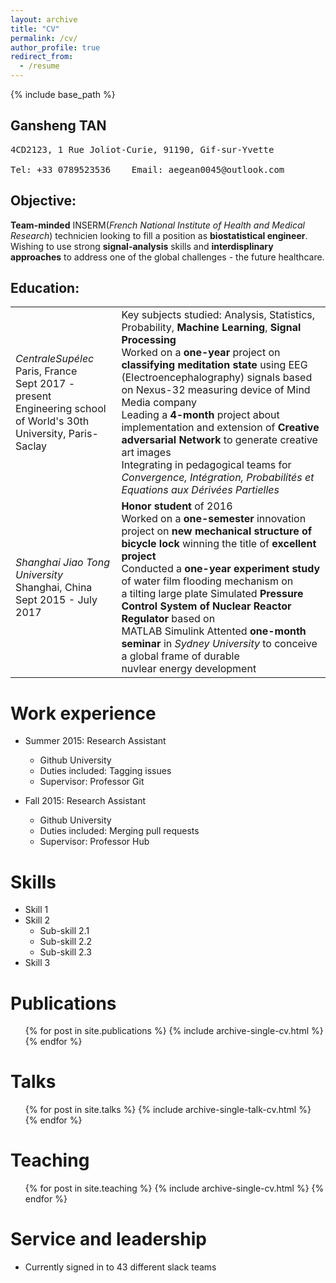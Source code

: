 ```yaml
---
layout: archive
title: "CV"
permalink: /cv/
author_profile: true
redirect_from:
  - /resume
---
```


{% include base_path %}

## Gansheng TAN 
<pre>
4CD2123, 1 Rue Joliot-Curie, 91190, Gif-sur-Yvette <br>
Tel: +33 0789523536    Email: aegean0045@outlook.com 
</pre>

## Objective:
**Team-minded** INSERM(*French National Institute of Health and Medical Research*) technicien looking to fill a position as **biostatistical engineer**. Wishing to use strong **signal-analysis** skills and **interdisplinary approaches** to address one of the global challenges - the future healthcare.

## Education:



<table border="0">
 <tr>
    <td><i>CentraleSupélec</i><br>
        Paris, France<br>
        Sept 2017 - present<br>
        Engineering school of World's 30th <br>
        University, Paris-Saclay
   </td>
    <td>Key subjects studied: Analysis, Statistics, Probability, <b>Machine Learning</b>, <b>Signal <br>
        Processing</b><br>
        Worked on a <b>one-year</b> project on <b>classifying meditation state</b> using EEG<br>
        (Electroencephalography) signals based on Nexus-32 measuring device of Mind Media company<br>
        Leading a <b>4-month</b> project about implementation and extension of <b>Creative <br>
        adversarial Network</b> to generate creative art images <br>
        Integrating in pedagogical teams for <i>Convergence, Intégration, Probabilités et <br>
        Equations aux Dérivées Partielles</i>
   </td>
 </tr>
  
 <tr>
    <td><i>Shanghai Jiao Tong University</i><br>
        Shanghai, China<br>
        Sept 2015 - July 2017
   </td> 
  <td>
    <b>Honor student</b> of 2016<br>
    Worked on a <b>one-semester</b> innovation project on <b>new mechanical structure of <br>
    bicycle lock </b>winning the title of <b>excellent project</b><br>
    Conducted a <b>one-year experiment study</b> of water film flooding mechanism on<br>
    a tilting large plate
    Simulated <b>Pressure Control System of Nuclear Reactor Regulator</b> based on <br>
    MATLAB Simulink
    Attented <b>one-month seminar</b> in <i>Sydney University</i> to conceive a global frame of durable<br>
    nuvlear energy development
    
  </td>
 </tr>
</table>


Work experience
======
* Summer 2015: Research Assistant
  * Github University
  * Duties included: Tagging issues
  * Supervisor: Professor Git

* Fall 2015: Research Assistant
  * Github University
  * Duties included: Merging pull requests
  * Supervisor: Professor Hub
  
Skills
======
* Skill 1
* Skill 2
  * Sub-skill 2.1
  * Sub-skill 2.2
  * Sub-skill 2.3
* Skill 3

Publications
======
  <ul>{% for post in site.publications %}
    {% include archive-single-cv.html %}
  {% endfor %}</ul>
  
Talks
======
  <ul>{% for post in site.talks %}
    {% include archive-single-talk-cv.html %}
  {% endfor %}</ul>
  
Teaching
======
  <ul>{% for post in site.teaching %}
    {% include archive-single-cv.html %}
  {% endfor %}</ul>
  
Service and leadership
======
* Currently signed in to 43 different slack teams
